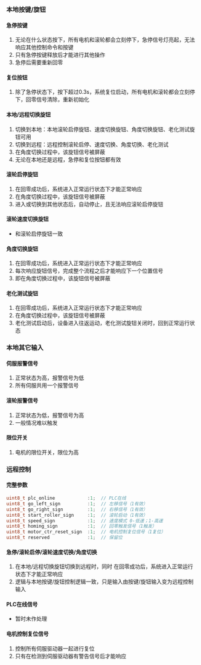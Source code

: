 ### 本地按键/旋钮
#### 急停按键
1. 无论在什么状态按下，所有电机和滚轮都会立刻停下，急停信号灯亮起，无法响应其他控制命令和按键
2. 只有急停按键释放后才能进行其他操作
3. 急停后需要重新回零
#### 复位按钮
1. 除了急停状态下，按下超过0.3s，系统复位启动，所有电机和滚轮都会立刻停下，回零信号清除，重新初始化
#### 本地/远程切换旋钮
1. 切换到本地：本地滚轮启停旋钮、速度切换旋钮、角度切换旋钮、老化测试旋钮可用
2. 切换到远程：远程控制滚轮启停、速度切换、角度切换、老化测试
3. 在角度切换过程中，该旋钮信号被屏蔽
4. 无论在本地还是远程，急停和复位按钮都有效
#### 滚轮启停旋钮
1. 在回零成功后，系统进入正常运行状态下才能正常响应
2. 在角度切换过程中，该旋钮信号被屏蔽
3. 进入或切换到其他状态后，自动停止，且无法响应滚轮启停旋钮
#### 滚轮速度切换旋钮
- 和滚轮启停旋钮一致
#### 角度切换旋钮
1. 在回零成功后，系统进入正常运行状态下才能正常响应
2. 每次响应旋钮信号，完成整个流程之后才能响应下一个位置信号
3. 即在角度切换过程中，该旋钮信号被屏蔽
#### 老化测试旋钮
1. 在回零成功后，系统进入正常运行状态下才能正常响应
2. 在角度切换过程中，该旋钮信号被屏蔽
3. 老化测试启动后，设备进入往返运动，老化测试旋钮关闭时，回到正常运行状态
### 本地其它输入
#### 伺服报警信号
1. 正常状态为高，报警信号为低
2. 所有伺服共用一个报警信号
#### 滚轮报警信号
1. 正常状态为低，报警信号为高
2. 一般情况难以触发
#### 限位开关
1. 电机的限位开关，限位为高
### 远程控制
#### 完整参数
```c
uint8_t plc_online            :1;  // PLC在线
uint8_t go_left_sign          :1;  // 左移信号（1有效）
uint8_t go_right_sign         :1;  // 右移信号（1有效）
uint8_t start_roller_sign     :1;  // 滚轮启动（1有效）
uint8_t speed_sign            :1;  // 速度模式 0-低速；1-高速
uint8_t homing_sign           :1;  // 回零触发信号（1触发）
uint8_t motor_ctr_reset_sign  :1;  // 电机控制复位信号（1复位）
uint8_t reserved              :1;  // 保留位
```
#### 急停/滚轮启停/滚轮速度切换/角度切换
1. 在本地/远程切换旋钮切换到远程时，同时 在回零成功后，系统进入正常运行状态下才能正常响应
2. 逻辑与本地按键/旋钮控制逻辑一致，只是输入由按键/旋钮输入变为远程控制输入
#### PLC在线信号
- 暂时未作处理
#### 电机控制复位信号
1. 控制所有伺服驱动器一起进行复位
2. 只有在检测到伺服驱动器有警告信号后才能响应